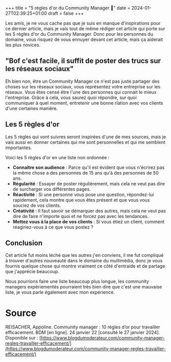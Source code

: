 +++
title = "5 règles d'or du Community Manager 📢"
date = 2024-01-27T02:39:25+01:00
draft = false
+++

Les amis, je ne vous cache pas que je suis en manque d'inspirations pour ce dernier article, mais je vais tout de même rédiger cet article qui porte sur les 5 règles d'or du Community Manager. Donc pour les personnes du domaine, vous risquez de vous ennuyer devant cet article, mais ça aiderait les plus novices.

## "Bof c'est facile, il suffit de poster des trucs sur les réseaux sociaux"

Eh bien non, être un Community Manager ce n'est pas juste partager des choses sur les réseaux sociaux, vous représentez votre entreprise sur les réseaux. Vous êtes censé être l'une des personnes qui connait le mieux l'entreprise. Grâce à cela, vous saurez quoi répondre, sur quoi communiquer à quel moment, entretenir une bonne rlation avec vos clients d'une certaines manière.

## Les 5 règles d'or

Les 5 règles qui vont suivres seront inspirées d'une de mes sources, mais je vais aussi en donner certaines qui me sont personnelles et qui me semblent importantes.

Voici les 5 règles d'or en une liste non ordonnée :

- **Connaître son audience** : Parce qu'il est évident que vous n'écrirez pas la même chose a des personnes de 15 ans qu'à des personnes de 50 ans.
- **Régularité** : Essayer de poster régulièrement, mais cela ne veut pas dire de surcharger vos différentes pages.
- **Réactivité** : Si une personne vous pose une question, répondez-lui rapidement, cela montre que vous êtes présent et que vous vous souciez de vos clients.
- **Créativité** : Il faut savoir se démarquer des autres, mais cela ne veut pas dire de faire n'importe quoi et ne forcez pas avec les tendances.
- **Mettez vous à la place de vos clients** : Si vous étiez un client, comment réagiriez-vous à ce que vous postez ?

## Conclusion

Cet article fut moins léché que les autres j'en conviens, il me fut compliqué à trouver d'autres nouveauté dans le domaine du multimédia, donc je vous fournis quelque chose qui montre vraiment ce côté d'entraide et de partage que j'apprécie beaucoup.

Nous pourrions faire une liste beaucoup plus longue, les community managers expériementés pourraient très bien dire que c'est une mauvaise liste, je vous parle également avec mon expérience.

# Source

REISACHER, Appoline. Community manager : 10 règles d’or pour travailler efficacement. BDM [en ligne]. 24 janvier 22 [consulté le 27 janvier 2024]. Disponible sur : [https://www.blogdumoderateur.com/community-manager-regles-travailler-efficacement/](https://www.blogdumoderateur.com/community-manager-regles-travailler-efficacement/)
